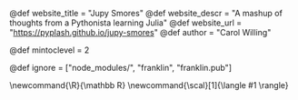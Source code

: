 <!--
Add here global page variables to use throughout your
website.
The website_* must be defined for the RSS to work
-->
@def website_title = "Jupy Smores"
@def website_descr = "A mashup of thoughts from a Pythonista learning Julia"
@def website_url = "https://pyplash.github.io/jupy-smores"
@def author = "Carol Willing"

@def mintoclevel = 2

<!--
Add here files or directories that should be ignored by Franklin, otherwise
these files might be copied and, if markdown, processed by Franklin which
you might not want. Indicate directories by ending the name with a `/`.
-->
@def ignore = ["node_modules/", "franklin", "franklin.pub"]

<!--
Add here global latex commands to use throughout your
pages. It can be math commands but does not need to be.
For instance:
* \newcommand{\phrase}{This is a long phrase to copy.}
-->
\newcommand{\R}{\mathbb R}
\newcommand{\scal}[1]{\langle #1 \rangle}
